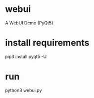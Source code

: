 # webui
A WebUI Demo (PyQt5)

# install requirements
  pip3 install pyqt5 -U
  
# run
  python3 webui.py
